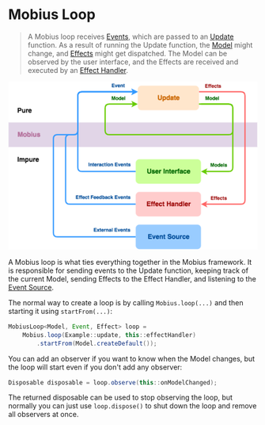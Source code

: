 # Mobius Loop

> A Mobius loop receives [Events](./Event.md), which are passed to an [Update](./Update.md) function. 
> As a result of running the Update function, the [Model](./Model.md) might change, and 
> [Effects](./Effect.md) might get dispatched. The Model can be observed by the user interface, and 
> the Effects are received and executed by an [Effect Handler](./Effect-Handler.md).

![](../assets/images/mobius-diagram.png)

A Mobius loop is what ties everything together in the Mobius framework. It is responsible for
sending events to the Update function, keeping track of the current Model, sending Effects to the
Effect Handler, and listening to the [Event Source](./Event-Source.md).

The normal way to create a loop is by calling `Mobius.loop(...)` and then starting it
using `startFrom(...)`:

```java
MobiusLoop<Model, Event, Effect> loop =
    Mobius.loop(Example::update, this::effectHandler)
        .startFrom(Model.createDefault());
```

You can add an observer if you want to know when the Model changes, but the loop will start even if
you don't add any observer:

```java
Disposable disposable = loop.observe(this::onModelChanged);
```

The returned disposable can be used to stop observing the loop, but normally you can just
use `loop.dispose()` to shut down the loop and remove all observers at once.
